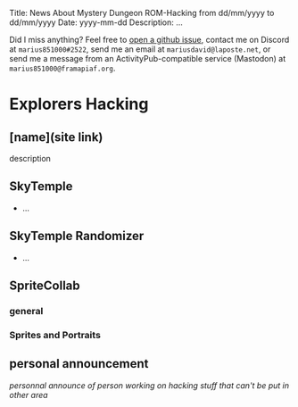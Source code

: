Title: News About Mystery Dungeon ROM-Hacking from dd/mm/yyyy to dd/mm/yyyy
Date: yyyy-mm-dd
Description: ...

Did I miss anything? Feel free to [open a github issue](https://github.com/marius851000/pmd_hack_weekly/issues), contact me on Discord at ``marius851000#2522``, send me an email at ``mariusdavid@laposte.net``, or send me a message from an ActivityPub-compatible service (Mastodon) at ``marius851000@framapiaf.org``.

# Explorers Hacking
## [name](site link)
description

## SkyTemple
- ...

## SkyTemple Randomizer
- ...
## SpriteCollab
### general
### Sprites and Portraits

## personal announcement
*personnal announce of person working on hacking stuff that can't be put in other area*